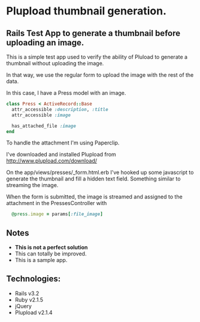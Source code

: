 # Plupload thumbnail generation.
## Rails Test App to generate a thumbnail before uploading an image.

This is a simple test app used to verify the ability of Pluload to generate a
thumbnail without uploading the image.

In that way, we use the regular form to upload the image with the rest of the
data.

In this case, I have a Press model with an image.

```ruby
class Press < ActiveRecord::Base
  attr_accessible :description, :title
  attr_accessible :image

  has_attached_file :image
end
```

To handle the attachment I'm using Paperclip.

I've downloaded and installed Plupload from http://www.plupload.com/download/

On the app/views/presses/_form.html.erb I've hooked up some javascript to
generate the thumbnail and fill a hidden text field. Something similar to
streaming the image.

When the form is submitted, the image is streamed and assigned to the
attachment in the PressesController with

```ruby
  @press.image = params[:file_image]
```

## Notes
 - **This is not a perfect solution**
 - This can totally be improved.
 - This is a sample app.

## Technologies:
 - Rails v3.2
 - Ruby v2.1.5
 - jQuery
 - Plupload v2.1.4

